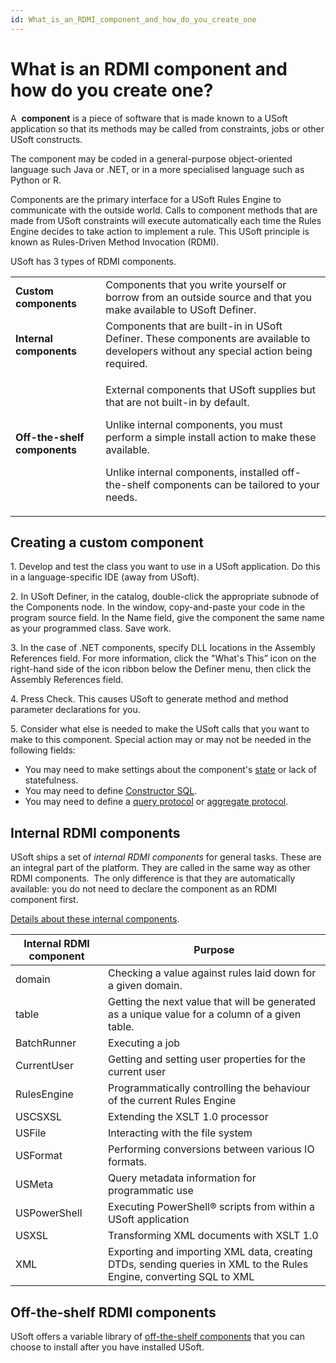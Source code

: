 ```yaml
---
id: What_is_an_RDMI_component_and_how_do_you_create_one
---
```


# What is an RDMI component and how do you create one?

A  **component** is a piece of software that is made known to a USoft application so that its methods may be called from constraints, jobs or other USoft constructs.

The component may be coded in a general-purpose object-oriented language such Java or .NET, or in a more specialised language such as Python or R.

Components are the primary interface for a USoft Rules Engine to communicate with the outside world. Calls to component methods that are made from USoft constraints will execute automatically each time the Rules Engine decides to take action to implement a rule. This USoft principle is known as Rules-Driven Method Invocation (RDMI).

USoft has 3 types of RDMI components.

|        |        |
|--------|--------|
|**Custom components**|Components that you write yourself or borrow from an outside source and that you make available to USoft Definer.|
|**Internal components**|Components that are built-in in USoft Definer. These components are available to developers without any special action being required.|
|**Off-the-shelf components**|<p>External components that USoft supplies but that are not built-in by default.</p><p>Unlike internal components, you must perform a simple install action to make these available.</p><p>Unlike internal components, installed off-the-shelf components can be tailored to your needs.</p>|



## Creating a custom component

1. Develop and test the class you want to use in a USoft application. Do this in a language-specific IDE (away from USoft).

2. In USoft Definer, in the catalog, double-click the appropriate subnode of the Components node. In the window, copy-and-paste your code in the program source field. In the Name field, give the component the same name as your programmed class. Save work.

3. In the case of .NET components, specify DLL locations in the Assembly References field. For more information, click the "What's This” icon on the right-hand side of the icon ribbon below the Definer menu, then click the Assembly References field.

4. Press Check. This causes USoft to generate method and method parameter declarations for you.

5. Consider what else is needed to make the USoft calls that you want to make to this component. Special action may or may not be needed in the following fields:

- You may need to make settings about the component's [state](/Extensions/RDMI_Components/Component_state.md) or lack of statefulness.
- You may need to define [Constructor SQL](/Extensions/RDMI_Components/Constructor_SQL.md).
- You may need to define a [query protocol](/Extensions/RDMI_Components/Query_protocol_component_table.md) or [aggregate protocol](/Extensions/RDMI_Components/Aggregate_protocol.md).

## Internal RDMI components

USoft ships a set of *internal RDMI components* for general tasks. These are an integral part of the platform. They are called in the same way as other RDMI components.  The only difference is that they are automatically available: you do not need to declare the component as an RDMI component first.

[Details about these internal components](/Extensions).

|**Internal RDMI component**|**Purpose**|
|--------|--------|
|domain  |Checking a value against rules laid down for a given domain.|
|table   |Getting the next value that will be generated as a unique value for a column of a given table.|
|BatchRunner|Executing a job|
|CurrentUser|Getting and setting user properties for the current user|
|RulesEngine|Programmatically controlling the behaviour of the current Rules Engine|
|USCSXSL |Extending the XSLT 1.0 processor|
|USFile  |Interacting with the file system|
|USFormat|Performing conversions between various IO formats.|
|USMeta  |Query metadata information for programmatic use|
|USPowerShell|Executing PowerShell® scripts from within a USoft application|
|USXSL   |Transforming XML documents with XSLT 1.0|
|XML     |Exporting and importing XML data, creating DTDs, sending queries in XML to the Rules Engine, converting SQL to XML|



## Off-the-shelf RDMI components

USoft offers a variable library of [off-the-shelf components](/Extensions/Off-the-shelf_components/Importing_offtheshelf_components_and_models.md) that you can choose to install after you have installed USoft.

##  